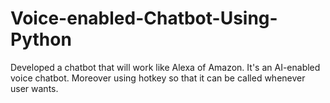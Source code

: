 # Voice-enabled-Chatbot-Using-Python
Developed a chatbot that will work like Alexa of Amazon. It's an AI-enabled voice chatbot.
Moreover using hotkey so that it can be called whenever user wants.
